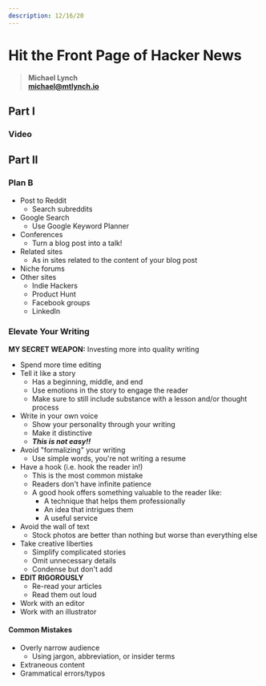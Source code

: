```yaml
---
description: 12/16/20
---
```


# Hit the Front Page of Hacker News

> **Michael Lynch  
> michael@mtlynch.io**

## Part I

### Video



## Part II

### Plan B

* Post to Reddit
  * Search subreddits
* Google Search
  * Use Google Keyword Planner
* Conferences
  * Turn a blog post into a talk!
* Related sites
  * As in sites related to the content of your blog post
* Niche forums
* Other sites
  * Indie Hackers
  * Product Hunt
  * Facebook groups
  * LinkedIn

### Elevate Your Writing

**MY SECRET WEAPON:** Investing more into quality writing

* Spend more time editing
* Tell it like a story
  * Has a beginning, middle, and end
  * Use emotions in the story to engage the reader
  * Make sure to still include substance with a lesson and/or thought process
* Write in your own voice
  * Show your personality through your writing
  * Make it distinctive
  * _**This is not easy!!**_
* Avoid "formalizing" your writing
  * Use simple words, you're not writing a resume
* Have a hook \(i.e. hook the reader in!\)
  * This is the most common mistake
  * Readers don't have infinite patience
  * A good hook offers something valuable to the reader like:
    * A technique that helps them professionally
    * An idea that intrigues them
    * A useful service
* Avoid the wall of text
  * Stock photos are better than nothing but worse than everything else
* Take creative liberties
  * Simplify complicated stories
  * Omit unnecessary details
  * Condense but don't add
* **EDIT RIGOROUSLY**
  * Re-read your articles
  * Read them out loud
* Work with an editor
* Work with an illustrator

#### Common Mistakes

* Overly narrow audience
  * Using jargon, abbreviation, or insider terms
* Extraneous content
* Grammatical errors/typos

